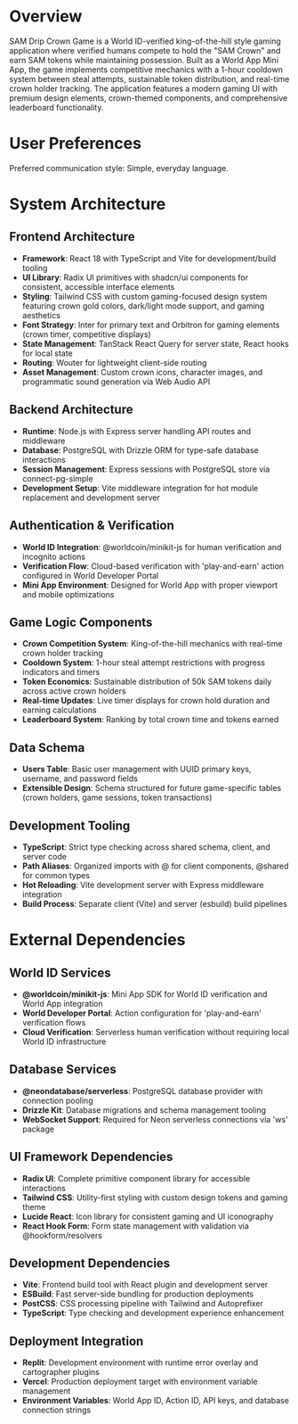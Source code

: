 # Overview

SAM Drip Crown Game is a World ID-verified king-of-the-hill style gaming application where verified humans compete to hold the "SAM Crown" and earn SAM tokens while maintaining possession. Built as a World App Mini App, the game implements competitive mechanics with a 1-hour cooldown system between steal attempts, sustainable token distribution, and real-time crown holder tracking. The application features a modern gaming UI with premium design elements, crown-themed components, and comprehensive leaderboard functionality.

# User Preferences

Preferred communication style: Simple, everyday language.

# System Architecture

## Frontend Architecture
- **Framework**: React 18 with TypeScript and Vite for development/build tooling
- **UI Library**: Radix UI primitives with shadcn/ui components for consistent, accessible interface elements
- **Styling**: Tailwind CSS with custom gaming-focused design system featuring crown gold colors, dark/light mode support, and gaming aesthetics
- **Font Strategy**: Inter for primary text and Orbitron for gaming elements (crown timer, competitive displays)
- **State Management**: TanStack React Query for server state, React hooks for local state
- **Routing**: Wouter for lightweight client-side routing
- **Asset Management**: Custom crown icons, character images, and programmatic sound generation via Web Audio API

## Backend Architecture  
- **Runtime**: Node.js with Express server handling API routes and middleware
- **Database**: PostgreSQL with Drizzle ORM for type-safe database interactions
- **Session Management**: Express sessions with PostgreSQL store via connect-pg-simple
- **Development Setup**: Vite middleware integration for hot module replacement and development server

## Authentication & Verification
- **World ID Integration**: @worldcoin/minikit-js for human verification and incognito actions
- **Verification Flow**: Cloud-based verification with 'play-and-earn' action configured in World Developer Portal
- **Mini App Environment**: Designed for World App with proper viewport and mobile optimizations

## Game Logic Components
- **Crown Competition System**: King-of-the-hill mechanics with real-time crown holder tracking
- **Cooldown System**: 1-hour steal attempt restrictions with progress indicators and timers
- **Token Economics**: Sustainable distribution of 50k SAM tokens daily across active crown holders
- **Real-time Updates**: Live timer displays for crown hold duration and earning calculations
- **Leaderboard System**: Ranking by total crown time and tokens earned

## Data Schema
- **Users Table**: Basic user management with UUID primary keys, username, and password fields
- **Extensible Design**: Schema structured for future game-specific tables (crown holders, game sessions, token transactions)

## Development Tooling
- **TypeScript**: Strict type checking across shared schema, client, and server code
- **Path Aliases**: Organized imports with @ for client components, @shared for common types
- **Hot Reloading**: Vite development server with Express middleware integration
- **Build Process**: Separate client (Vite) and server (esbuild) build pipelines

# External Dependencies

## World ID Services
- **@worldcoin/minikit-js**: Mini App SDK for World ID verification and World App integration
- **World Developer Portal**: Action configuration for 'play-and-earn' verification flows
- **Cloud Verification**: Serverless human verification without requiring local World ID infrastructure

## Database Services
- **@neondatabase/serverless**: PostgreSQL database provider with connection pooling
- **Drizzle Kit**: Database migrations and schema management tooling
- **WebSocket Support**: Required for Neon serverless connections via 'ws' package

## UI Framework Dependencies
- **Radix UI**: Complete primitive component library for accessible interactions
- **Tailwind CSS**: Utility-first styling with custom design tokens and gaming theme
- **Lucide React**: Icon library for consistent gaming and UI iconography
- **React Hook Form**: Form state management with validation via @hookform/resolvers

## Development Dependencies
- **Vite**: Frontend build tool with React plugin and development server
- **ESBuild**: Fast server-side bundling for production deployments
- **PostCSS**: CSS processing pipeline with Tailwind and Autoprefixer
- **TypeScript**: Type checking and development experience enhancement

## Deployment Integration
- **Replit**: Development environment with runtime error overlay and cartographer plugins
- **Vercel**: Production deployment target with environment variable management
- **Environment Variables**: World App ID, Action ID, API keys, and database connection strings